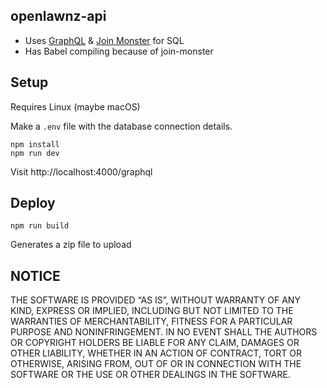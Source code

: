 ## openlawnz-api

* Uses [GraphQL](http://graphql.org/) & [Join Monster](https://github.com/stems/join-monster) for SQL
* Has Babel compiling because of join-monster

## Setup

Requires Linux (maybe macOS)

Make a ```.env``` file with the database connection details.

	npm install
	npm run dev

Visit http://localhost:4000/graphql

## Deploy

	npm run build
	
Generates a zip file to upload

## NOTICE

THE SOFTWARE IS PROVIDED “AS IS”, WITHOUT WARRANTY OF ANY KIND, EXPRESS OR IMPLIED, INCLUDING BUT NOT LIMITED TO THE WARRANTIES OF MERCHANTABILITY, FITNESS FOR A PARTICULAR PURPOSE AND NONINFRINGEMENT. IN NO EVENT SHALL THE AUTHORS OR COPYRIGHT HOLDERS BE LIABLE FOR ANY CLAIM, DAMAGES OR OTHER LIABILITY, WHETHER IN AN ACTION OF CONTRACT, TORT OR OTHERWISE, ARISING FROM, OUT OF OR IN CONNECTION WITH THE SOFTWARE OR THE USE OR OTHER DEALINGS IN THE SOFTWARE.
